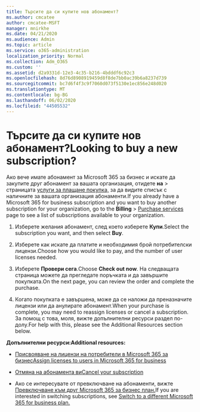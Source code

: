 ```yaml
---
title: Търсите да си купите нов абонамент?
ms.author: cmcatee
author: cmcatee-MSFT
manager: mnirkhe
ms.date: 04/21/2020
ms.audience: Admin
ms.topic: article
ms.service: o365-administration
localization_priority: Normal
ms.collection: Adm_O365
ms.custom: ''
ms.assetid: d2a9331d-12e3-4c35-b216-4bdddf6c92c3
ms.openlocfilehash: 8d76d8908919459d8f8de7bb0ac39b6a8237d739
ms.sourcegitcommit: bc7d6f4f3c9f7060d073f5130e1ec856e248d020
ms.translationtype: MT
ms.contentlocale: bg-BG
ms.lasthandoff: 06/02/2020
ms.locfileid: "44505532"
---
```

# <a name="looking-to-buy-a-new-subscription"></a><span data-ttu-id="1cdf4-102">Търсите да си купите нов абонамент?</span><span class="sxs-lookup"><span data-stu-id="1cdf4-102">Looking to buy a new subscription?</span></span>

<span data-ttu-id="1cdf4-103">Ако вече имате абонамент за Microsoft 365 за бизнес и искате да закупите друг абонамент за вашата организация, отидете **на** \> страницата [услуги за плащане покупка,](https://go.microsoft.com/fwlink/p/?linkid=868433) за да видите списък с наличните за вашата организация абонаменти.</span><span class="sxs-lookup"><span data-stu-id="1cdf4-103">If you already have a Microsoft 365 for business subscription and you want to buy another subscription for your organization, go to the **Billing** \> [Purchase services](https://go.microsoft.com/fwlink/p/?linkid=868433) page to see a list of subscriptions available to your organization.</span></span>
 
1. <span data-ttu-id="1cdf4-104">Изберете желания абонамент, след което изберете **Купи**.</span><span class="sxs-lookup"><span data-stu-id="1cdf4-104">Select the subscription you want, and then select **Buy**.</span></span>

2. <span data-ttu-id="1cdf4-105">Изберете как искате да платите и необходимия брой потребителски лицензи.</span><span class="sxs-lookup"><span data-stu-id="1cdf4-105">Choose how you would like to pay, and the number of user licenses needed.</span></span>

3. <span data-ttu-id="1cdf4-106">Изберете **Провери сега**.</span><span class="sxs-lookup"><span data-stu-id="1cdf4-106">Choose **Check out now**.</span></span> <span data-ttu-id="1cdf4-107">На следващата страница можете да прегледате поръчката и да завършите покупката.</span><span class="sxs-lookup"><span data-stu-id="1cdf4-107">On the next page, you can review the order and complete the purchase.</span></span>

4. <span data-ttu-id="1cdf4-108">Когато покупката е завършена, може да се наложи да преназначите лицензи или да анулирате абонамент.</span><span class="sxs-lookup"><span data-stu-id="1cdf4-108">When your purchase is complete, you may need to reassign licenses or cancel a subscription.</span></span> <span data-ttu-id="1cdf4-109">За помощ с това, моля, вижте допълнителни ресурси раздел по-долу.</span><span class="sxs-lookup"><span data-stu-id="1cdf4-109">For help with this, please see the Additional Resources section below.</span></span>

 <span data-ttu-id="1cdf4-110">**Допълнителни ресурси:**</span><span class="sxs-lookup"><span data-stu-id="1cdf4-110">**Additional resources:**</span></span>
  
- [<span data-ttu-id="1cdf4-111">Присвояване на лицензи на потребители в Microsoft 365 за бизнес</span><span class="sxs-lookup"><span data-stu-id="1cdf4-111">Assign licenses to users in Microsoft 365 for business</span></span>](https://docs.microsoft.com/microsoft-365/admin/add-users/add-users)
    
- [<span data-ttu-id="1cdf4-112">Отмяна на абонамента ви</span><span class="sxs-lookup"><span data-stu-id="1cdf4-112">Cancel your subscription</span></span>](https://docs.microsoft.com/microsoft-365/commerce/subscriptions/cancel-your-subscription)
    
- <span data-ttu-id="1cdf4-113">Ако се интересувате от превключване на абонаменти, вижте [Превключване към друг Microsoft 365 за бизнес план.](https://docs.microsoft.com/microsoft-365/commerce/subscriptions/switch-to-a-different-plan)</span><span class="sxs-lookup"><span data-stu-id="1cdf4-113">If you are interested in switching subscriptions, see [Switch to a different Microsoft 365 for business plan.](https://docs.microsoft.com/microsoft-365/commerce/subscriptions/switch-to-a-different-plan)</span></span>